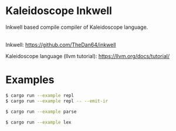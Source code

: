 # Kaleidoscope Inkwell
Inkwell based compile compiler of Kaleidoscope language.  
<br/>

Inkwell: https://github.com/TheDan64/inkwell

Kaleidoscope language (llvm tutorial): https://llvm.org/docs/tutorial/

# Examples
```sh
$ cargo run --example repl
$ cargo run --example repl -- --emit-ir
```
```sh
$ cargo run --example parse
```
```sh
$ cargo run --example lex
```